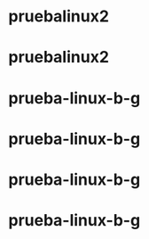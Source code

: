 # pruebalinux2
# pruebalinux2
# prueba-linux-b-g
# prueba-linux-b-g
# prueba-linux-b-g
# prueba-linux-b-g
